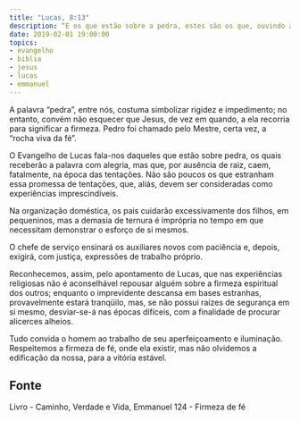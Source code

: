 ```yaml
---
title: "Lucas, 8:13"
description: “E os que estão sobre a pedra, estes são os que, ouvindo a palavra, a recebem com alegria; mas, como não têm raiz, apenas crêem por algum tempo, e, na época da tentação, se desviam.” — Jesus
date: 2019-02-01 19:00:00
topics: 
- evangelho
- biblia
- jesus
- lucas
- emmanuel
---
```


A palavra “pedra”, entre nós, costuma simbolizar rigidez e impedimento; no
entanto, convém não esquecer que Jesus, de vez em quando, a ela recorria
para significar a firmeza. Pedro foi chamado pelo Mestre, certa vez, a “rocha
viva da fé”.
 
O Evangelho de Lucas fala-nos daqueles que estão sobre pedra, os quais
receberão a palavra com alegria, mas que, por ausência de raiz, caem, fatalmente, na época das tentações.
Não são poucos os que estranham essa promessa de tentações, que,
aliás, devem ser consideradas como experiências imprescindíveis.

Na organização doméstica, os pais cuidarão excessivamente dos filhos, em
pequeninos, mas a demasia de ternura é imprópria no tempo em que
necessitam demonstrar o esforço de si mesmos.

O chefe de serviço ensinará os auxiliares novos com paciência e, depois,
exigirá, com justiça, expressões de trabalho próprio.

Reconhecemos, assim, pelo apontamento de Lucas, que nas experiências religiosas
não é aconselhável repousar alguém sobre a firmeza espiritual dos outros;
enquanto o imprevidente descansa em bases estranhas, provavelmente estará
tranqüilo, mas, se não possui raízes de segurança em si mesmo, desviar-se-á nas
épocas difíceis, com a finalidade de procurar alicerces alheios.

Tudo convida o homem ao trabalho de seu aperfeiçoamento e iluminação.
Respeitemos a firmeza de fé, onde ela existir, mas não olvidemos a edificação da
nossa, para a vitória estável.

## Fonte
Livro - Caminho, Verdade e Vida, Emmanuel
124 - Firmeza de fé
